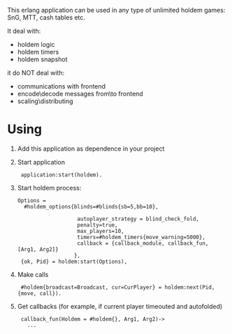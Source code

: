 This erlang application can be used in any type of unlimited holdem games: SnG, MTT, cash tables etc. 

It deal with:
* holdem logic
* holdem timers
* holdem snapshot

it do NOT deal with:
* communications with frontend
* encode\decode messages from\to frontend
* scaling\distributing

# Using

1.  Add this application as dependence in your project
2.  Start application

         application:start(holdem).

3.  Start holdem process:

        Options =
          #holdem_options{blinds=#blinds{sb=5,bb=10},
         
                           autoplayer_strategy = blind_check_fold,
                           penalty=true,
                           max_players=10,
                           timers=#holdem_timers{move_warning=5000},
                           callback = {callback_module, callback_fun, [Arg1, Arg2]}
                          },
         {ok, Pid} = holdem:start(Options),

4.  Make calls 

         #holdem{broadcast=Broadcast, cur=CurPlayer} = holdem:next(Pid, {move, call}).

5.  Get callbacks (for example, if current player timeouted and autofolded)

         callback_fun(Holdem = #holdem{}, Arg1, Arg2)->
           ...

